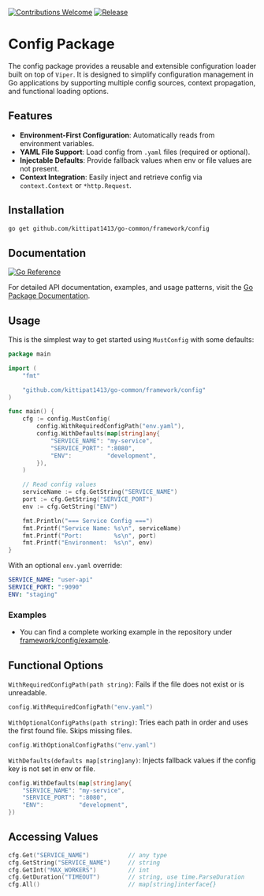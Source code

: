 [![Contributions Welcome](https://img.shields.io/badge/contributions-welcome-brightgreen.svg?style=flat)](https://github.com/kittipat1413/go-common/issues)
[![Release](https://img.shields.io/github/release/kittipat1413/go-common.svg?style=flat)](https://github.com/kittipat1413/go-common/releases/latest)

# Config Package
The config package provides a reusable and extensible configuration loader built on top of `Viper`. It is designed to simplify configuration management in Go applications by supporting multiple config sources, context propagation, and functional loading options.

## Features
- **Environment-First Configuration**: Automatically reads from environment variables.
- **YAML File Support**: Load config from `.yaml` files (required or optional).
- **Injectable Defaults**: Provide fallback values when env or file values are not present.
- **Context Integration**: Easily inject and retrieve config via `context.Context` or `*http.Request`.

## Installation
```bash
go get github.com/kittipat1413/go-common/framework/config
```

## Documentation
[![Go Reference](https://pkg.go.dev/badge/github.com/kittipat1413/go-common/framework/config.svg)](https://pkg.go.dev/github.com/kittipat1413/go-common/framework/config)

For detailed API documentation, examples, and usage patterns, visit the [Go Package Documentation](https://pkg.go.dev/github.com/kittipat1413/go-common/framework/config).

## Usage
This is the simplest way to get started using `MustConfig` with some defaults:
```go
package main

import (
	"fmt"

	"github.com/kittipat1413/go-common/framework/config"
)

func main() {
	cfg := config.MustConfig(
        config.WithRequiredConfigPath("env.yaml"),
		config.WithDefaults(map[string]any{
			"SERVICE_NAME": "my-service",
			"SERVICE_PORT": ":8080",
			"ENV":          "development",
		}),
	)

	// Read config values
	serviceName := cfg.GetString("SERVICE_NAME")
	port := cfg.GetString("SERVICE_PORT")
	env := cfg.GetString("ENV")

	fmt.Println("=== Service Config ===")
	fmt.Printf("Service Name: %s\n", serviceName)
	fmt.Printf("Port:         %s\n", port)
	fmt.Printf("Environment:  %s\n", env)
}
```
With an optional `env.yaml` override:
```yaml
SERVICE_NAME: "user-api"
SERVICE_PORT: ":9090"
ENV: "staging"
```

### Examples
- You can find a complete working example in the repository under [framework/config/example](example/).

## Functional Options
`WithRequiredConfigPath(path string)`: Fails if the file does not exist or is unreadable.
```go
config.WithRequiredConfigPath("env.yaml")
```

`WithOptionalConfigPaths(path string)`: Tries each path in order and uses the first found file. Skips missing files.
```go
config.WithOptionalConfigPaths("env.yaml")
```

`WithDefaults(defaults map[string]any)`: Injects fallback values if the config key is not set in env or file.
```go
config.WithDefaults(map[string]any{
    "SERVICE_NAME": "my-service",
    "SERVICE_PORT": ":8080",
    "ENV":          "development",
})
```

## Accessing Values
```go
cfg.Get("SERVICE_NAME")           // any type
cfg.GetString("SERVICE_NAME")     // string
cfg.GetInt("MAX_WORKERS")         // int
cfg.GetDuration("TIMEOUT")        // string, use time.ParseDuration
cfg.All()                         // map[string]interface{}
```
